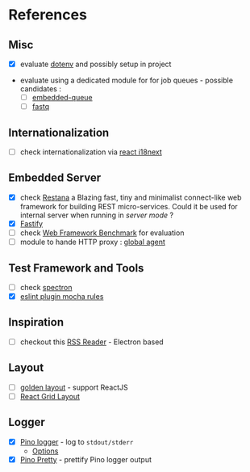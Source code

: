 # References

## Misc
- [X] evaluate [dotenv](https://www.npmjs.com/package/dotenv) and possibly setup in project 
- evaluate using a dedicated module for for job queues - possible candidates :
  - [ ] [embedded-queue](https://github.com/hajipy/embedded-queue)
  - [ ] [fastq](https://github.com/mcollina/fastq)

## Internationalization
- [ ] check internationalization via [react i18next](https://react.i18next.com/)

## Embedded Server
- [X] check [Restana](https://www.npmjs.com/package/restana) a Blazing fast, tiny and minimalist connect-like web framework for building REST micro-services. Could it be used for internal server when running in *server mode* ?
- [X] [Fastify](https://www.fastify.io)
- [ ] check [Web Framework Benchmark](https://github.com/the-benchmarker/web-frameworks) for evaluation
- [ ] module to hande HTTP proxy : [global agent](https://www.npmjs.com/package/global-agent)

## Test Framework and Tools  
- [ ] check [spectron](https://www.electronjs.org/spectron)
- [X] [eslint plugin mocha rules](https://github.com/lo1tuma/eslint-plugin-mocha/tree/master/docs/rules)

## Inspiration
- [ ] checkout this [RSS Reader](https://github.com/hello-efficiency-inc/raven-reader) - Electron based

## Layout
- [ ] [golden layout](http://golden-layout.com/) - support ReactJS
- [ ] [React Grid Layout](https://github.com/STRML/react-grid-layout)

## Logger
- [X] [Pino logger](http://getpino.io/#/) - log to `stdout/stderr`
  - [Options](http://getpino.io/#/docs/api?id=options)
- [X] [Pino Pretty](https://github.com/pinojs/pino-pretty) - prettify Pino logger output
